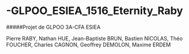 # -GLPOO_ESIEA_1516_Eternity_Raby
#####Projet de GLPOO 3A-CFA ESIEA

 Pierre RABY, Nathan HUE, Jean-Baptiste BRUN, Bastien NICOLAS, Théo FOUCHER, Charles CAGNON, Geoffrey DEMOLON, Maxime ERDEM
